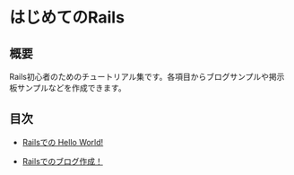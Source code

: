 # はじめてのRails
## 概要
Rails初心者のためのチュートリアル集です。各項目からブログサンプルや掲示板サンプルなどを作成できます。

## 目次

- [Railsでの Hello World!](./helloworld/README.md)

- [Railsでのブログ作成！](./blog/README.md)